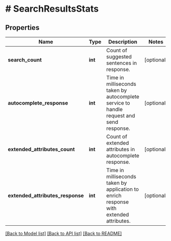 # # SearchResultsStats

## Properties

Name | Type | Description | Notes
------------ | ------------- | ------------- | -------------
**search_count** | **int** | Count of suggested sentences in response. | [optional]
**autocomplete_response** | **int** | Time in milliseconds taken by autocomplete service to handle request and send response. | [optional]
**extended_attributes_count** | **int** | Count of extended attributes in autocomplete response. | [optional]
**extended_attributes_response** | **int** | Time in milliseconds taken by application to enrich response with extended attributes. | [optional]

[[Back to Model list]](../../README.md#models) [[Back to API list]](../../README.md#endpoints) [[Back to README]](../../README.md)
